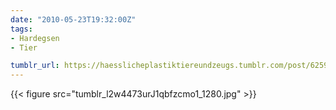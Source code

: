 ```yaml
---
date: "2010-05-23T19:32:00Z"
tags:
- Hardegsen
- Tier

tumblr_url: https://haesslicheplastiktiereundzeugs.tumblr.com/post/625945092
---
```

{{< figure src="tumblr_l2w4473urJ1qbfzcmo1_1280.jpg" >}}
